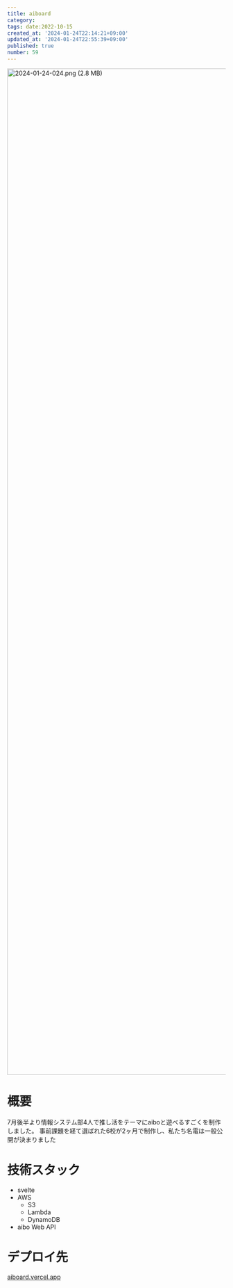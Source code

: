 ```yaml
---
title: aiboard
category:
tags: date:2022-10-15
created_at: '2024-01-24T22:14:21+09:00'
updated_at: '2024-01-24T22:55:39+09:00'
published: true
number: 59
---
```


<img width="2314" alt="2024-01-24-024.png (2.8 MB)" src="https://img.esa.io/uploads/production/attachments/21347/2024/01/24/148142/2d65f759-a1b5-4c76-ba15-a418e83dfb4c.png">


# 概要
7月後半より情報システム部4人で推し活をテーマにaiboと遊べるすごくを制作しました。
事前課題を経て選ばれた6校が2ヶ月で制作し、私たち名電は一般公開が決まりました

# 技術スタック
- svelte
- AWS
    - S3
    - Lambda
    - DynamoDB
- aibo Web API

# デプロイ先
[aiboard.vercel.app](https://aiboard.vercel.app/)

